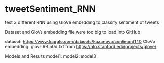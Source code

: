# tweetSentiment_RNN
test 3 different RNN using GloVe embedding to classify sentiment of tweets

Dataset and GloVe embedding file were too big to load into GitHub

dataset: https://www.kaggle.com/datasets/kazanova/sentiment140
GloVe embedding: glove.6B.50d.txt from https://nlp.stanford.edu/projects/glove/

Models and Results
model1:
model2:
model3

